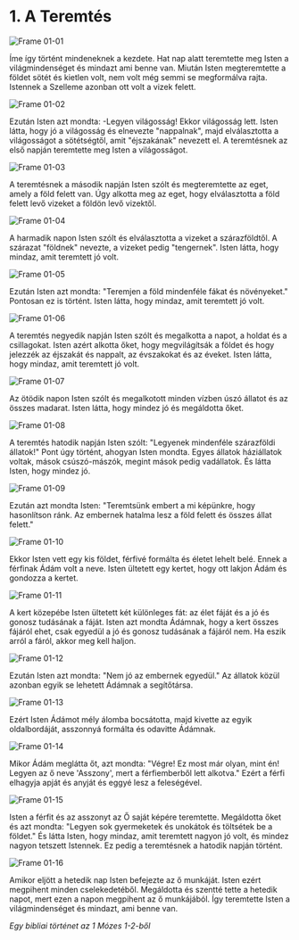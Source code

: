 # 1. A Teremtés

![Frame 01-01](https://cdn.door43.org/obs/jpg/360px/obs-en-01-01.jpg)

Íme így történt mindeneknek a kezdete. Hat nap alatt teremtette meg Isten a világmindenséget és mindazt ami benne van. Miután Isten megteremtette a földet sötét és kietlen volt, nem volt még semmi se megformálva rajta. Istennek a Szelleme azonban ott volt a vizek felett.

![Frame 01-02](https://cdn.door43.org/obs/jpg/360px/obs-en-01-02.jpg)

Ezután Isten azt mondta: -Legyen világosság! Ekkor világosság lett. Isten látta, hogy jó a világosság és elnevezte "nappalnak", majd elválasztotta a világosságot a sötétségtől, amit "éjszakának" nevezett el. A teremtésnek az első napján teremtette meg Isten a világosságot.

![Frame 01-03](https://cdn.door43.org/obs/jpg/360px/obs-en-01-03.jpg)

A teremtésnek a második napján Isten szólt és megteremtette az eget, amely a föld felett van. Úgy alkotta meg az eget, hogy elválasztotta a föld felett levő vizeket a földön levő vizektől.

![Frame 01-04](https://cdn.door43.org/obs/jpg/360px/obs-en-01-04.jpg)

A harmadik napon Isten szólt és elválasztotta a vizeket a szárazföldtől. A szárazat "földnek" nevezte, a vizeket pedig "tengernek". Isten látta, hogy mindaz, amit teremtett jó volt.

![Frame 01-05](https://cdn.door43.org/obs/jpg/360px/obs-en-01-05.jpg)

Ezután Isten azt mondta: "Teremjen a föld mindenféle fákat és növényeket." Pontosan ez is történt. Isten látta, hogy mindaz, amit teremtett jó volt.

![Frame 01-06](https://cdn.door43.org/obs/jpg/360px/obs-en-01-06.jpg)

A teremtés negyedik napján Isten szólt és megalkotta a napot, a holdat és a csillagokat. Isten azért alkotta őket, hogy megvilágítsák a földet és hogy jelezzék az éjszakát és nappalt, az évszakokat és az éveket. Isten látta, hogy mindaz, amit teremtett jó volt.

![Frame 01-07](https://cdn.door43.org/obs/jpg/360px/obs-en-01-07.jpg)

Az ötödik napon Isten szólt és megalkotott minden vízben úszó állatot és az összes madarat. Isten látta, hogy mindez jó és megáldotta őket.

![Frame 01-08](https://cdn.door43.org/obs/jpg/360px/obs-en-01-08.jpg)

A teremtés hatodik napján Isten szólt: "Legyenek mindenféle szárazföldi állatok!" Pont úgy történt, ahogyan Isten mondta. Egyes állatok háziállatok voltak, mások csúszó-mászók, megint mások pedig vadállatok. És látta Isten, hogy mindez jó.

![Frame 01-09](https://cdn.door43.org/obs/jpg/360px/obs-en-01-09.jpg)

Ezután azt mondta Isten: "Teremtsünk embert a mi képünkre, hogy hasonlítson ránk. Az embernek hatalma lesz a föld felett és összes állat felett."

![Frame 01-10](https://cdn.door43.org/obs/jpg/360px/obs-en-01-10.jpg)

Ekkor Isten vett egy kis földet, férfivé formálta és életet lehelt belé. Ennek a férfinak Ádám volt a neve. Isten ültetett egy kertet, hogy ott lakjon Ádám és gondozza a kertet.

![Frame 01-11](https://cdn.door43.org/obs/jpg/360px/obs-en-01-11.jpg)

A kert közepébe Isten ültetett két különleges fát: az élet fáját és a jó és gonosz tudásának a fáját. Isten azt mondta Ádámnak, hogy a kert összes fájáról ehet, csak egyedül a jó és gonosz tudásának a fájáról nem. Ha eszik arról a fáról, akkor meg kell haljon.

![Frame 01-12](https://cdn.door43.org/obs/jpg/360px/obs-en-01-12.jpg)

Ezután Isten azt mondta: "Nem jó az embernek egyedül." Az állatok közül azonban egyik se lehetett Ádámnak a segítőtársa.

![Frame 01-13](https://cdn.door43.org/obs/jpg/360px/obs-en-01-13.jpg)

Ezért Isten Ádámot mély álomba bocsátotta, majd kivette az egyik oldalbordáját, asszonnyá formálta és odavitte Ádámnak.

![Frame 01-14](https://cdn.door43.org/obs/jpg/360px/obs-en-01-14.jpg)

Mikor Ádám meglátta őt, azt mondta: "Végre! Ez most már olyan, mint én! Legyen az ő neve 'Asszony', mert a férfiemberből lett alkotva." Ezért a férfi elhagyja apját és anyját és eggyé lesz a feleségével.

![Frame 01-15](https://cdn.door43.org/obs/jpg/360px/obs-en-01-15.jpg)

Isten a férfit és az asszonyt az Ő saját képére teremtette. Megáldotta őket és azt mondta: "Legyen sok gyermeketek és unokátok és töltsétek be a földet." És látta Isten, hogy mindaz, amit teremtett nagyon jó volt, és mindez nagyon tetszett Istennek. Ez pedig a teremtésnek a hatodik napján történt.

![Frame 01-16](https://cdn.door43.org/obs/jpg/360px/obs-en-01-16.jpg)

Amikor eljött a hetedik nap Isten befejezte az ő munkáját. Isten ezért megpihent minden cselekedetéből. Megáldotta és szentté tette a hetedik napot, mert ezen a napon megpihent az ő munkájából. Így teremtette Isten a világmindenséget és mindazt, ami benne van.

_Egy bibliai történet az 1 Mózes 1-2-ből_
